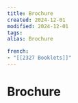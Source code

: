 ```yaml
---
title: Brochure
created: 2024-12-01
modified: 2024-12-01
tags: 
alias: Brochure

french:
- "[[2327 Booklets]]"
---
```

# Brochure
